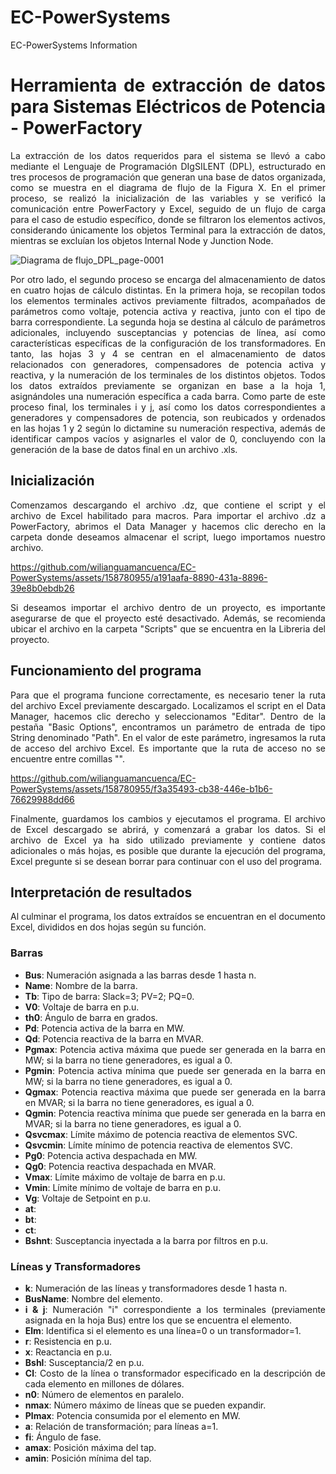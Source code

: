 # EC-PowerSystems
EC-PowerSystems Information

<div style="text-align: justify">

# Herramienta de extracción de datos para Sistemas Eléctricos de Potencia - PowerFactory

La extracción de los datos requeridos para el sistema se llevó a cabo mediante el Lenguaje de Programación DIgSILENT (DPL), estructurado en tres procesos de programación que generan una base de datos organizada, como se muestra en el diagrama de flujo de la Figura X. En el primer proceso, se realizó la inicialización de las variables y se verificó la comunicación entre PowerFactory y Excel, seguido de un flujo de carga para el caso de estudio específico, donde se filtraron los elementos activos, considerando únicamente los objetos Terminal para la extracción de datos, mientras se excluían los objetos Internal Node y Junction Node.

![Diagrama de flujo_DPL_page-0001](https://github.com/wilianguamancuenca/EC-PowerSystems/assets/158780955/8f40c5ff-91ed-498b-adee-7aee6d229850)

Por otro lado, el segundo proceso se encarga del almacenamiento de datos en cuatro hojas de cálculo distintas. En la primera hoja, se recopilan todos los elementos terminales activos previamente filtrados, acompañados de parámetros como voltaje, potencia activa y reactiva, junto con el tipo de barra correspondiente. La segunda hoja se destina al cálculo de parámetros adicionales, incluyendo susceptancias y potencias de línea, así como características específicas de la configuración de los transformadores. En tanto, las hojas 3 y 4 se centran en el almacenamiento de datos relacionados con generadores, compensadores de potencia activa y reactiva, y la numeración de los terminales de los distintos objetos. Todos los datos extraídos previamente se organizan en base a la hoja 1, asignándoles una numeración específica a cada barra. Como parte de este proceso final, los terminales i y j, así como los datos correspondientes a generadores y compensadores de potencia, son reubicados y ordenados en las hojas 1 y 2 según lo dictamine su numeración respectiva, además de identificar campos vacíos y asignarles el valor de 0, concluyendo con la generación de la base de datos final en un archivo .xls.

## Inicialización

Comenzamos descargando el archivo .dz, que contiene el script y el archivo de Excel habilitado para macros. Para importar el archivo .dz a PowerFactory, abrimos el Data Manager y hacemos clic derecho en la carpeta donde deseamos almacenar el script, luego importamos nuestro archivo.



https://github.com/wilianguamancuenca/EC-PowerSystems/assets/158780955/a191aafa-8890-431a-8896-39e8b0ebdb26



Si deseamos importar el archivo dentro de un proyecto, es importante asegurarse de que el proyecto esté desactivado. Además, se recomienda ubicar el archivo en la carpeta "Scripts" que se encuentra en la Libreria del proyecto.

## Funcionamiento del programa

Para que el programa funcione correctamente, es necesario tener la ruta del archivo Excel previamente descargado. Localizamos el script en el Data Manager, hacemos clic derecho y seleccionamos "Editar". Dentro de la pestaña "Basic Options", encontramos un parámetro de entrada de tipo String denominado "Path". En el valor de este parámetro, ingresamos la ruta de acceso del archivo Excel. Es importante que la ruta de acceso no se encuentre entre comillas "".

https://github.com/wilianguamancuenca/EC-PowerSystems/assets/158780955/f3a35493-cb38-446e-b1b6-76629988dd66

Finalmente, guardamos los cambios y ejecutamos el programa. El archivo de Excel descargado se abrirá, y comenzará a grabar los datos. Si el archivo de Excel ya ha sido utilizado previamente y contiene datos adicionales o más hojas, es posible que durante la ejecución del programa, Excel pregunte si se desean borrar para continuar con el uso del programa.

## Interpretación de resultados

Al culminar el programa, los datos extraídos se encuentran en el documento Excel, divididos en dos hojas según su función.

### Barras

- **Bus**: Numeración asignada a las barras desde 1 hasta n.
- **Name**: Nombre de la barra.
- **Tb**: Tipo de barra: Slack=3; PV=2; PQ=0.
- **V0**: Voltaje de barra en p.u.
- **th0**: Ángulo de barra en grados.
- **Pd**: Potencia activa de la barra en MW.
- **Qd**: Potencia reactiva de la barra en MVAR.
- **Pgmax**: Potencia activa máxima que puede ser generada en la barra en MW; si la barra no tiene generadores, es igual a 0.
- **Pgmin**: Potencia activa mínima que puede ser generada en la barra en MW; si la barra no tiene generadores, es igual a 0.
- **Qgmax**: Potencia reactiva máxima que puede ser generada en la barra en MVAR; si la barra no tiene generadores, es igual a 0.
- **Qgmin**: Potencia reactiva mínima que puede ser generada en la barra en MVAR; si la barra no tiene generadores, es igual a 0.
- **Qsvcmax**: Límite máximo de potencia reactiva de elementos SVC.
- **Qsvcmin**: Límite mínimo de potencia reactiva de elementos SVC.
- **Pg0**: Potencia activa despachada en MW.
- **Qg0**: Potencia reactiva despachada en MVAR.
- **Vmax**: Límite máximo de voltaje de barra en p.u.
- **Vmin**: Límite mínimo de voltaje de barra en p.u.
- **Vg**: Voltaje de Setpoint en p.u.
- **at**: 
- **bt**: 
- **ct**:
- **Bshnt**: Susceptancia inyectada a la barra por filtros en p.u.

### Líneas y Transformadores

- **k**: Numeración de las líneas y transformadores desde 1 hasta n.
- **BusName**: Nombre del elemento.
- **i & j**: Numeración "i" correspondiente a los terminales (previamente asignada en la hoja Bus) entre los que se encuentra el elemento.
- **Elm**: Identifica si el elemento es una línea=0 o un transformador=1.
- **r**: Resistencia en p.u.
- **x**: Reactancia en p.u.
- **Bshl**: Susceptancia/2 en p.u.
- **Cl**: Costo de la línea o transformador especificado en la descripción de cada elemento en millones de dólares.
- **n0**: Número de elementos en paralelo.
- **nmax**: Número máximo de líneas que se pueden expandir.
- **Plmax**: Potencia consumida por el elemento en MW.
- **a**: Relación de transformación; para líneas a=1.
- **fi**: Ángulo de fase.
- **amax**: Posición máxima del tap.
- **amin**: Posición mínima del tap.
